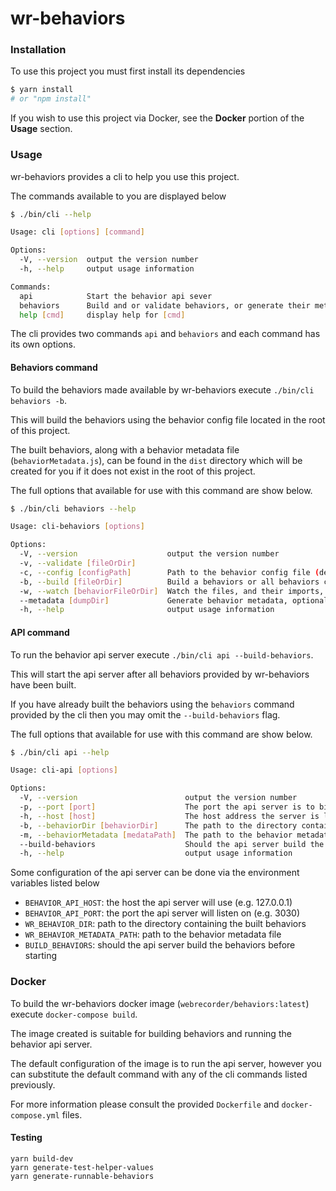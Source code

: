 wr-behaviors
=======================

### Installation
To use this project you must first install its dependencies

```bash
$ yarn install
# or "npm install"
```

If you wish to use this project via Docker, see the **Docker** portion of the **Usage** section.

### Usage
wr-behaviors provides a cli to help you use this project.

The commands available to you are displayed below 

```bash
$ ./bin/cli --help

Usage: cli [options] [command]

Options:
  -V, --version  output the version number
  -h, --help     output usage information

Commands:
  api            Start the behavior api sever
  behaviors      Build and or validate behaviors, or generate their metadata
  help [cmd]     display help for [cmd]
```

The cli provides two commands `api` and `behaviors` and each command has its own options.

#### Behaviors command
To build the behaviors made available by wr-behaviors execute `./bin/cli behaviors -b`.

This will build the behaviors using the behavior config file located in the root of this project. 

The built behaviors, along with a behavior metadata file (`behaviorMetadata.js`), can be found in the `dist` directory which will be created for you if it does not exist in the root of this project.

The full options that available for use with this command are show below.

```bash
$ ./bin/cli behaviors --help

Usage: cli-behaviors [options]

Options:
  -V, --version                    output the version number
  -v, --validate [fileOrDir]       
  -c, --config [configPath]        Path to the behavior config file (default: "<path to wr-behaviors>/behavior-config.yml")
  -b, --build [fileOrDir]          Build a behaviors or all behaviors contained within a directory (default: true)
  -w, --watch [behaviorFileOrDir]  Watch the files, and their imports, in the build directory for re-bundling on changes (placed in dist directory)
  --metadata [dumpDir]             Generate behavior metadata, optionally supplying a path to directory where metadata is to be placed. Defaults to current working directory
  -h, --help                       output usage information
```

#### API command
To run the behavior api server execute `./bin/cli api --build-behaviors`. 

This will start the api server after all behaviors provided by wr-behaviors have been built. 

If you have already built the behaviors using the `behaviors` command provided by the cli then you may omit the `--build-behaviors` flag. 

The full options that available for use with this command are show below.
 
```bash
$ ./bin/cli api --help

Usage: cli-api [options]

Options:
  -V, --version                        output the version number
  -p, --port [port]                    The port the api server is to bind to (default: 3030)
  -h, --host [host]                    The host address the server is listen on (default: "127.0.0.1")
  -b, --behaviorDir [behaviorDir]      The path to the directory containing the build behaviors (default: "<path to wr-behaviors>/dist")
  -m, --behaviorMetadata [medataPath]  The path to the behavior metadata (default: "<path to wr-behaviors>/dist/behaviorMetadata.js")
  --build-behaviors                    Should the api server build the behaviors for starting up
  -h, --help                           output usage information
```

Some configuration of the api server can be done via the environment variables listed below
- `BEHAVIOR_API_HOST`: the host the api server will use (e.g. 127.0.0.1)
- `BEHAVIOR_API_PORT`: the port the api server will listen on (e.g. 3030)
- `WR_BEHAVIOR_DIR`: path to the directory containing the built behaviors
- `WR_BEHAVIOR_METADATA_PATH`: path to the behavior metadata file
- `BUILD_BEHAVIORS`: should the api server build the behaviors before starting

### Docker
To build the wr-behaviors docker image (`webrecorder/behaviors:latest`) execute `docker-compose build`.

The image created is suitable for building behaviors and running the behavior api server.

The default configuration of the image is to run the api server, however you can substitute the default command
with any of the cli commands listed previously.

For more information please consult the provided `Dockerfile` and `docker-compose.yml` files.

#### Testing

```
yarn build-dev
yarn generate-test-helper-values
yarn generate-runnable-behaviors
```
